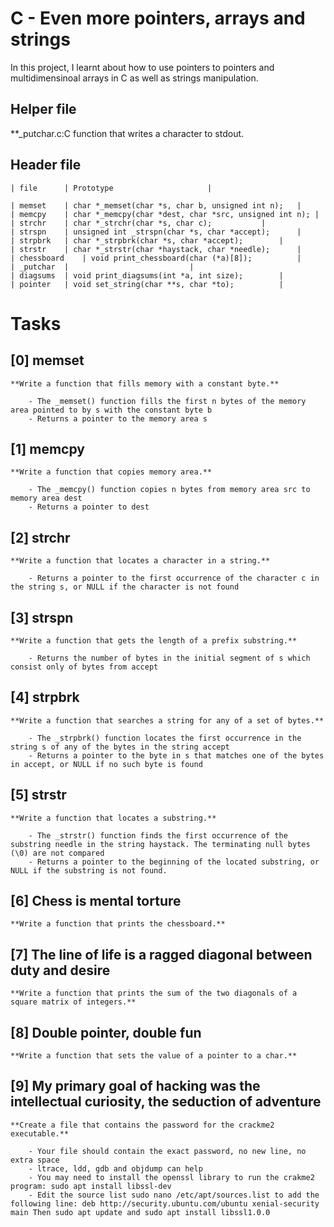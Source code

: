 # C - Even more pointers, arrays and strings

In this project, I learnt about how to use pointers to pointers and multidimensinoal arrays in C as well as strings manipulation.

## Helper file

  **_putchar.c:C function that writes a character to stdout.
 
## Header file
	| file		| Prototype						|

	| memset	| char *_memset(char *s, char b, unsigned int n);	|
	| memcpy	| char *_memcpy(char *dest, char *src, unsigned int n);	|
	| strchr	| char *_strchr(char *s, char c);			|
	| strspn	| unsigned int _strspn(char *s, char *accept);		|
	| strpbrk	| char *_strpbrk(char *s, char *accept);		|
	| strstr	| char *_strstr(char *haystack, char *needle);		|
	| chessboard	| void print_chessboard(char (*a)[8]);			|
	| _putchar	|							|
	| diagsums	| void print_diagsums(int *a, int size);		|
	| pointer	| void set_string(char **s, char *to);			|
	

# Tasks

## [0] memset

	**Write a function that fills memory with a constant byte.**

		- The _memset() function fills the first n bytes of the memory area pointed to by s with the constant byte b
		- Returns a pointer to the memory area s

## [1] memcpy

	**Write a function that copies memory area.**

		- The _memcpy() function copies n bytes from memory area src to memory area dest
		- Returns a pointer to dest

## [2] strchr

	**Write a function that locates a character in a string.**

		- Returns a pointer to the first occurrence of the character c in the string s, or NULL if the character is not found

## [3] strspn

	**Write a function that gets the length of a prefix substring.**

		- Returns the number of bytes in the initial segment of s which consist only of bytes from accept

## [4] strpbrk

	**Write a function that searches a string for any of a set of bytes.**

		- The _strpbrk() function locates the first occurrence in the string s of any of the bytes in the string accept
		- Returns a pointer to the byte in s that matches one of the bytes in accept, or NULL if no such byte is found

## [5] strstr

	**Write a function that locates a substring.**

		- The _strstr() function finds the first occurrence of the substring needle in the string haystack. The terminating null bytes (\0) are not compared
		- Returns a pointer to the beginning of the located substring, or NULL if the substring is not found.

## [6] Chess is mental torture

	**Write a function that prints the chessboard.**

## [7] The line of life is a ragged diagonal between duty and desire

	**Write a function that prints the sum of the two diagonals of a square matrix of integers.**

## [8] Double pointer, double fun

	**Write a function that sets the value of a pointer to a char.**

## [9] My primary goal of hacking was the intellectual curiosity, the seduction of adventure

	**Create a file that contains the password for the crackme2 executable.**

		- Your file should contain the exact password, no new line, no extra space
		- ltrace, ldd, gdb and objdump can help
		- You may need to install the openssl library to run the crakme2 program: sudo apt install libssl-dev
		- Edit the source list sudo nano /etc/apt/sources.list to add the following line: deb http://security.ubuntu.com/ubuntu xenial-security main Then sudo apt update and sudo apt install libssl1.0.0
